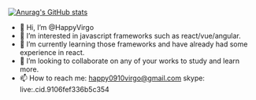 [![Anurag's GitHub stats](https://github-readme-stats.vercel.app/api?username=happyvirgo&count_private=true&show_icons=true&show_icons=true&theme=radical)](https://github.com/anuraghazra/github-readme-stats)
- 👋 Hi, I’m @HappyVirgo
- 👀 I’m interested in javascript frameworks such as react/vue/angular.
- 🌱 I’m currently learning those frameworks and have already had some experience in react.
- 💞️ I’m looking to collaborate on any of your works to study and learn more.
- 📫 How to reach me: 
happy0910virgo@gmail.com
skype: live:.cid.9106fef336b5c354

<!---
HappyVirgo/HappyVirgo is a ✨ special ✨ repository because its `README.md` (this file) appears on your GitHub profile.
You can click the Preview link to take a look at your changes.
--->
